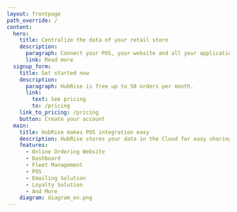 ```yaml
---
layout: frontpage
path_override: /
content:
  hero:
    title: Centralize the data of your retail store
    description:
      paragraph: Connect your POS, your website and all your applications.
      link: Read more
  signup_form:
    title: Get started now
    description:
      paragraph: HubRise is free up to 50 orders per month.
      link:
        text: See pricing
        to: /pricing
    link_to_pricing: /pricing
    button: Create your account
  main:
    title: HubRise makes POS integration easy
    description: HubRise stores your data in the Cloud for easy sharing between your applications. Your HubRise-compatible applications can be connected in one click and start communicating together instantly.
    features:
      - Online Ordering Website
      - Dashboard
      - Fleet Management
      - POS
      - Emailing Solution
      - Loyalty Solution
      - And More
    diagram: diagram_en.png
---
```

